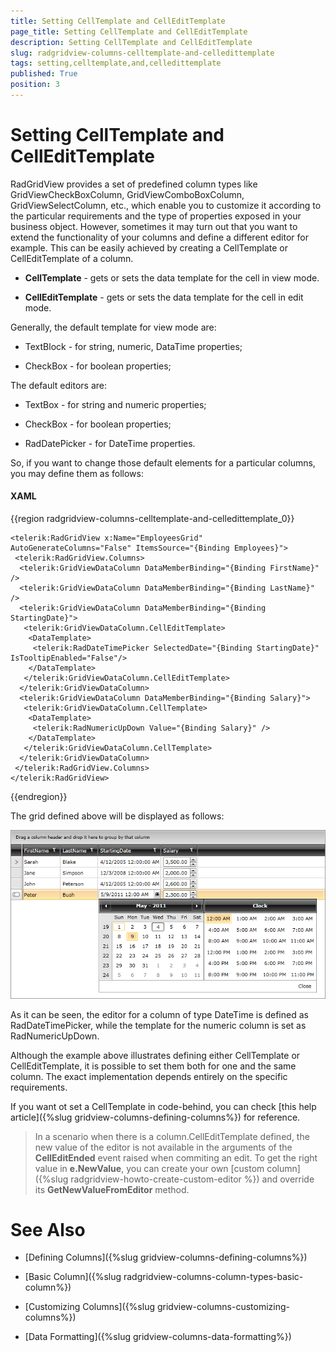 ```yaml
---
title: Setting CellTemplate and CellEditTemplate
page_title: Setting CellTemplate and CellEditTemplate
description: Setting CellTemplate and CellEditTemplate
slug: radgridview-columns-celltemplate-and-celledittemplate
tags: setting,celltemplate,and,celledittemplate
published: True
position: 3
---
```


# Setting CellTemplate and CellEditTemplate

RadGridView provides a set of predefined column types like GridViewCheckBoxColumn, GridViewComboBoxColumn, GridViewSelectColumn, etc., which enable you to customize it according to the particular requirements and the type of properties exposed in your business object. However, sometimes it may turn out that you want to extend the functionality of your columns and define a different editor for example. This can be easily achieved by creating a CellTemplate or CellEditTemplate of a column.

* __CellTemplate__ - gets or sets the data template for the cell in view mode.

* __CellEditTemplate__ - gets or sets the data template for the cell in edit mode.

Generally, the default template for view mode are:

* TextBlock - for string, numeric, DataTime properties;

* CheckBox - for boolean properties;

The default editors are:

* TextBox - for string and numeric properties;

* CheckBox - for boolean properties;

* RadDatePicker - for DateTime properties.

So, if you want to change those default elements for a particular columns, you may define them as follows:

#### __XAML__

{{region radgridview-columns-celltemplate-and-celledittemplate_0}}

	<telerik:RadGridView x:Name="EmployeesGrid" AutoGenerateColumns="False" ItemsSource="{Binding Employees}">
	 <telerik:RadGridView.Columns>
	  <telerik:GridViewDataColumn DataMemberBinding="{Binding FirstName}" />
	  <telerik:GridViewDataColumn DataMemberBinding="{Binding LastName}" />
	  <telerik:GridViewDataColumn DataMemberBinding="{Binding StartingDate}">
	   <telerik:GridViewDataColumn.CellEditTemplate>
	    <DataTemplate>
	     <telerik:RadDateTimePicker SelectedDate="{Binding StartingDate}" IsTooltipEnabled="False"/>
	    </DataTemplate>
	   </telerik:GridViewDataColumn.CellEditTemplate>
	  </telerik:GridViewDataColumn>
	  <telerik:GridViewDataColumn DataMemberBinding="{Binding Salary}">
	   <telerik:GridViewDataColumn.CellTemplate>
	    <DataTemplate>
	     <telerik:RadNumericUpDown Value="{Binding Salary}" />
	    </DataTemplate>
	   </telerik:GridViewDataColumn.CellTemplate>
	  </telerik:GridViewDataColumn>
	 </telerik:RadGridView.Columns>
	</telerik:RadGridView>
{{endregion}}

The grid defined above will be displayed as follows:

![](images/RadGridView_CellTemplate_CellEditTemplate.png)

As it can be seen, the editor for a column of type DateTime is defined as RadDateTimePicker, while the template for the numeric column is set as RadNumericUpDown.

Although the example above illustrates defining either CellTemplate or CellEditTemplate, it is possible to set them both for one and the same column. The exact implementation depends entirely on the specific requirements. 

If you want ot set a CellTemplate in code-behind, you can check [this help article]({%slug gridview-columns-defining-columns%}) for reference.
       
>In a scenario when there is a column.CellEditTemplate defined, the new value of the editor is not available in the arguments of the __CellEditEnded__ event raised when commiting an edit. To get the right value in __e.NewValue__, you can create your own [custom column]({%slug radgridview-howto-create-custom-editor %}) and override its __GetNewValueFromEditor__ method.

# See Also

 * [Defining Columns]({%slug gridview-columns-defining-columns%})

 * [Basic Column]({%slug radgridview-columns-column-types-basic-column%})

 * [Customizing Columns]({%slug gridview-columns-customizing-columns%})

 * [Data Formatting]({%slug gridview-columns-data-formatting%})
